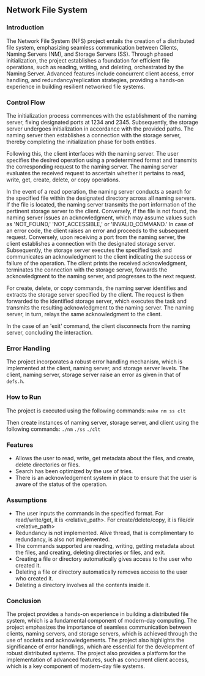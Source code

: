 ## Network File System

### Introduction

The Network File System (NFS) project entails the creation of a distributed file system, emphasizing seamless communication between Clients, Naming Servers (NM), and Storage Servers (SS). Through phased initialization, the project establishes a foundation for efficient file operations, such as reading, writing, and deleting, orchestrated by the Naming Server. Advanced features include concurrent client access, error handling, and redundancy/replication strategies, providing a hands-on experience in building resilient networked file systems.

### Control Flow

The initialization process commences with the establishment of the naming server, fixing designated ports at 1234 and 2345. Subsequently, the storage server undergoes initialization in accordance with the provided paths. The naming server then establishes a connection with the storage server, thereby completing the initialization phase for both entities.

Following this, the client interfaces with the naming server. The user specifies the desired operation using a predetermined format and transmits the corresponding request to the naming server. The naming server evaluates the received request to ascertain whether it pertains to read, write, get, create, delete, or copy operations.

In the event of a read operation, the naming server conducts a search for the specified file within the designated directory across all naming servers. If the file is located, the naming server transmits the port information of the pertinent storage server to the client. Conversely, if the file is not found, the naming server issues an acknowledgment, which may assume values such as 'NOT_FOUND,' 'NOT_ACCESSIBLE,' or 'INVALID_COMMAND.' In case of an error code, the client raises an error and proceeds to the subsequent request. Conversely, upon receiving a port from the naming server, the client establishes a connection with the designated storage server. Subsequently, the storage server executes the specified task and communicates an acknowledgment to the client indicating the success or failure of the operation. The client prints the received acknowledgment, terminates the connection with the storage server, forwards the acknowledgment to the naming server, and progresses to the next request.

For create, delete, or copy commands, the naming server identifies and extracts the storage server specified by the client. The request is then forwarded to the identified storage server, which executes the task and transmits the resulting acknowledgment to the naming server. The naming server, in turn, relays the same acknowledgment to the client.

In the case of an 'exit' command, the client disconnects from the naming server, concluding the interaction.

### Error Handling

The project incorporates a robust error handling mechanism, which is implemented at the client, naming server, and storage server levels. The client, naming server, storage server raise an error as given in that of `defs.h`.

### How to Run

The project is executed using the following commands:
`make nm ss clt`

Then create instances of naming server, storage server, and client using the following commands:
`./nm`
`./ss`
`./clt`

### Features
- Allows the user to read, write, get metadata about the files, and create, delete directories or files.
- Search has been optimized by the use of tries. 
- There is an acknowledgement system in place to ensure that the user is aware of the status of the operation.

### Assumptions

- The user inputs the commands in the specified format. For read/write/get, it is <operation> <name> <relative_path>. For create/delete/copy, it is <operation> file/dir <name> <relative_path>
- Redundancy is not implemented. Alive thread, that is complimentary to redundancy, is also not implemented.
- The commands supported are reading, writing, getting metadata about the files, and creating, deleting directories or files, and exit. 
- Creating a file or directory automatically gives access to the user who created it.
- Deleting a file or directory automatically removes access to the user who created it.
- Deleting a directory involves all the contents inside it. 

### Conclusion

The project provides a hands-on experience in building a distributed file system, which is a fundamental component of modern-day computing. The project emphasizes the importance of seamless communication between clients, naming servers, and storage servers, which is achieved through the use of sockets and acknowledgements. The project also highlights the significance of error handlings, which are essential for the development of robust distributed systems. The project also provides a platform for the implementation of advanced features, such as concurrent client access, which is a key component of modern-day file systems.